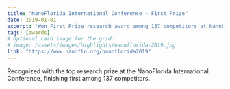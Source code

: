 ```yaml
---
title: "NanoFlorida International Conference — First Prize"
date: 2019-01-01
excerpt: "Won First Prize research award among 137 competitors at NanoFlorida 2019."
tags: [awards]
# Optional card image for the grid:
# image: /assets/images/highlights/nanoflorida-2019.jpg
link: "https://www.nanoflo.org/nanoflorida2019"
---
```


Recognized with the top research prize at the NanoFlorida International Conference, finishing first among 137 competitors.
